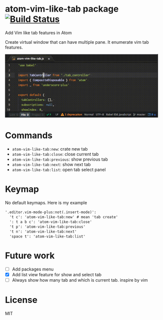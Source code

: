 # atom-vim-like-tab package [![Build Status](https://travis-ci.org/Kesin11/atom-vim-like-tab.svg?branch=master)](https://travis-ci.org/Kesin11/atom-vim-like-tab)

Add Vim like tab features in Atom

Create virtual window that can have multiple pane.
It enumerate vim tab features.

![atom-vim-like-tab.gif](https://raw.githubusercontent.com/Kesin11/atom-vim-like-tab/images/images/atom-vim-like-tab.gif)

# Commands
- `atom-vim-like-tab:new`: crate new tab
- `atom-vim-like-tab:close`: close current tab
- `atom-vim-like-tab:previous`: show previous tab
- `atom-vim-like-tab:next`: show next tab
- `atom-vim-like-tab:list`: open tab select panel

# Keymap

No default keymaps.
Here is my example

```
'.editor.vim-mode-plus:not(.insert-mode)':
  't c': 'atom-vim-like-tab:new' # mean 'tab create'
  ': t a b c': 'atom-vim-like-tab:close'
  't p': 'atom-vim-like-tab:previous'
  't n': 'atom-vim-like-tab:next'
  'space t': 'atom-vim-like-tab:list'
```

# Future work
- [ ] Add packages menu
- [x] Add list view feature for show and select tab
- [ ] Always show how many tab and which is current tab. inspire by vim

# License
MIT
